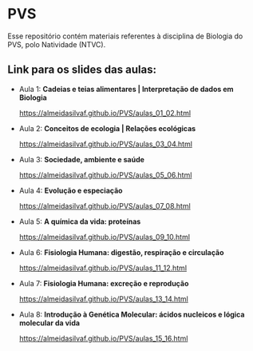 # PVS

Esse repositório contém materiais referentes à disciplina de Biologia do PVS, polo Natividade (NTVC).


## Link para os slides das aulas:

- Aula 1: **Cadeias e teias alimentares | Interpretação de dados em Biologia**

    https://almeidasilvaf.github.io/PVS/aulas_01_02.html

- Aula 2: **Conceitos de ecologia | Relações ecológicas**

    https://almeidasilvaf.github.io/PVS/aulas_03_04.html

- Aula 3: **Sociedade, ambiente e saúde**

    https://almeidasilvaf.github.io/PVS/aulas_05_06.html

- Aula 4: **Evolução e especiação**

    https://almeidasilvaf.github.io/PVS/aulas_07_08.html

- Aula 5: **A química da vida: proteínas**

    https://almeidasilvaf.github.io/PVS/aulas_09_10.html

- Aula 6: **Fisiologia Humana: digestão, respiração e circulação**

    https://almeidasilvaf.github.io/PVS/aulas_11_12.html

- Aula 7: **Fisiologia Humana: excreção e reprodução**

    https://almeidasilvaf.github.io/PVS/aulas_13_14.html

- Aula 8: **Introdução à Genética Molecular: ácidos nucleicos e lógica molecular da vida**
    
    https://almeidasilvaf.github.io/PVS/aulas_15_16.html

